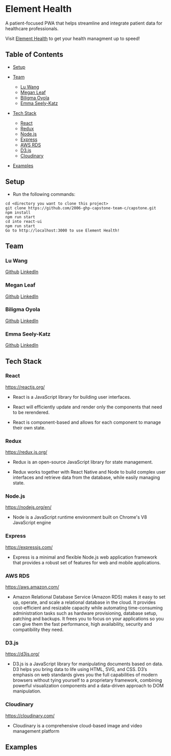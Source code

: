 # Element Health

A patient-focused PWA that helps streamline and integrate patient data for healthcare professionals.

Visit [Element Health](https://element-health.herokuapp.com/) to get your health managment up to speed!

## Table of Contents

- [Setup](#Setup)
- [Team](#Team)
  - [Lu Wang](#Lu-Wang)
  - [Megan Leaf](#Megan-Leaf)
  - [Biligma Oyola](#Biligma-Oyola)
  - [Emma Seely-Katz](#Emma-Seely-Katz)
- [Tech Stack](#Tech-Stack)

  - [React](#React)
  - [Redux](#Redux)
  - [Node.js](#Node.js)
  - [Express](#Express)
  - [AWS RDS](#AWS-RDS)
  - [D3.js](#D3.js)
  - [Cloudinary](#Cloudinary)

- [Examples](#Examples)

## Setup

- Run the following commands:

```
cd <directory you want to clone this project>
git clone https://github.com/2006-ghp-capstone-team-c/capstone.git
npm install
npm run start
cd into react-ui
npm run start
Go to http://localhost:3000 to use Element Health!
```

## Team

### Lu Wang

[Github](https://github.com/LuWang1983)
[LinkedIn](https://www.linkedin.com/in/loowang)

### Megan Leaf

[Github](https://github.com/meganbleaf)
[LinkedIn](https://www.linkedin.com/in/meganleaf/)

### Biligma Oyola

[Github](https://github.com/sandylykova)
[LinkedIn](https://www.linkedin.com/in/biligma-oyola/)

### Emma Seely-Katz

[Github](https://github.com/emseely)
[LinkedIn](https://www.linkedin.com/in/emmask/)

## Tech Stack

### React

https://reactjs.org/

- React is a JavaScript library for building user interfaces.

- React will efficiently update and render only the components that need to be rerendered.

- React is component-based and allows for each component to manage their own state.

### Redux

https://redux.js.org/

- Redux is an open-source JavaScript library for state management.

- Redux works together with React Native and Node to build complex user interfaces and retrieve data from the database, while easily managing state.

### Node.js

https://nodejs.org/en/

- Node is a JavaScript runtime environment built on Chrome's V8 JavaScript engine

### Express

https://expressjs.com/

- Express is a minimal and flexible Node.js web application framework that provides a robust set of features for web and mobile applications.

### AWS RDS

https://aws.amazon.com/

- Amazon Relational Database Service (Amazon RDS) makes it easy to set up, operate, and scale a relational database in the cloud. It provides cost-efficient and resizable capacity while automating time-consuming administration tasks such as hardware provisioning, database setup, patching and backups. It frees you to focus on your applications so you can give them the fast performance, high availability, security and compatibility they need.

### D3.js

https://d3js.org/

- D3.js is a JavaScript library for manipulating documents based on data. D3 helps you bring data to life using HTML, SVG, and CSS. D3’s emphasis on web standards gives you the full capabilities of modern browsers without tying yourself to a proprietary framework, combining powerful visualization components and a data-driven approach to DOM manipulation.

### Cloudinary

https://cloudinary.com/

- Cloudinary is a comprehensive cloud-based image and video management platform

## Examples
